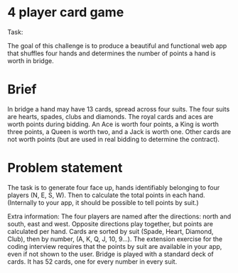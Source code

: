 # 4 player card game 

Task: 

The goal of this challenge is to produce a beautiful and functional web app that shuffles four hands and determines the number of points a hand is worth in bridge.

# Brief
In bridge a hand may have 13 cards, spread across four suits. The four suits are hearts, spades, clubs and diamonds. The royal cards and aces are worth points
during bidding. An Ace is worth four points, a King is worth three points, a Queen is worth two, and a Jack is worth one. Other cards are not worth points (but are used
in real bidding to determine the contract).

# Problem statement

The task is to generate four face up, hands identifiably belonging to four players (N, E, S, W). Then to calculate the total points in each hand. (Internally to your app, it should be possible to tell points by suit.)

Extra information:
The four players are named after the directions: north and south, east and west. Opposite directions play together, but points are calculated per hand.
Cards are sorted by suit (Spade, Heart, Diamond, Club), then by number, (A, K, Q, J, 10, 9...).
The extension exercise for the coding interview requires that the points by suit are available in your app, even if not shown to the user.
Bridge is played with a standard deck of cards. It has 52 cards, one for every number in every suit.
